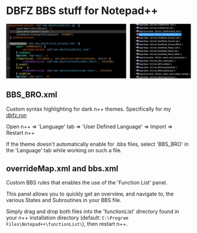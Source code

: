 # DBFZ BBS stuff for Notepad++

![preview](preview.png)

## BBS_BRO.xml

Custom syntax highlighting for dark n++ themes. Specifically for my [dbfz.ron](https://github.com/dobosken/bbscript)

Open n++ => 'Language' tab => 'User Defined Language' => Import => Restart n++

If the theme doesn't automatically enable for .bbs files, select 'BBS_BRO' in the 'Language' tab while working on such a file.

## overrideMap.xml and bbs.xml

Custom BBS rules that enables the use of the 'Function List' panel.

This panel allows you to quickly get an overview, and navigate to, the various States and Subroutines in your BBS file.

Simply drag and drop both files into the 'functionList' directory found in your n++ installation directory (default: `C:\Program Files\Notepad++\functionList\`), then restart n++.
